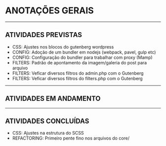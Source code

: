 # ANOTAÇÕES GERAIS


---

## ATIVIDADES PREVISTAS

- CSS: Ajustes nos blocos do gutenberg wordpress
- CONFIG: Adoção de um bundler em nodejs (webpack, pavel, gulp etc)
- CONFIG: Configuração do bundler para trabalhar com proxy (Mamp)
- FILTERS: Padrão de apontamento da imagem/galeria do post para arquivo
- FILTERS: Veficar diversos filtros do admin.php com o Gutenberg
- FILTERS: Veficar diversos filtros do filters.php com o Gutenberg

---

## ATIVIDADES EM ANDAMENTO

---

## ATIVIDADES CONCLUÍDAS

- CSS: Ajustes na estrutura do SCSS
- REFACTORING: Primeiro pente fino nos arquivos do core/